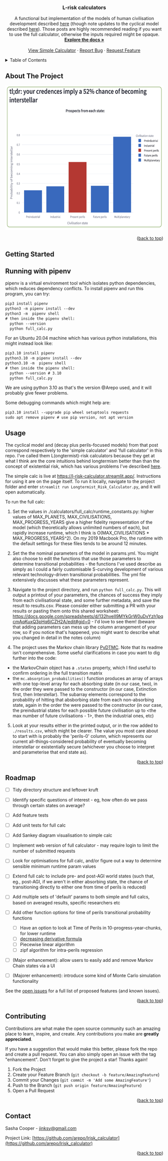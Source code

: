<h3 align="center">L-risk calculators</h3>
<div align="center">

<p align="center">
    A functional but implementation of the models of human civilisation development described <a href="https://forum.effectivealtruism.org/posts/YnBwoNNqe6knBJH8p/modelling-civilisation-beyond-a-catastrophe">here</a> (though note updates to the cyclical model described <a href="https://forum.effectivealtruism.org/s/gWsTMm5Nbgdxedyns/p/ouuj93CPymfnvu8uQ">here</a>). Those posts are highly recommended reading if you want to use the full calculator, otherwise the inputs required might be opaque.
    <br />
    <a href="https://github.com/arepo/lrisk_calculator"><strong>Explore the docs »</strong></a>
    <br />
    <br />
    <a href="https://l-risk-calculator.streamlit.app/">View Simple Calculator</a>
    ·
    <a href="https://github.com/arepo/lrisk_calculator/issues/new?labels=bug&template=bug-report---.md">Report Bug</a>
    ·
    <a href="https://github.com/arepo/lrisk_calculator/issues/new?labels=enhancement&template=feature-request---.md">Request Feature</a>
  </p>
</div>

<!-- TABLE OF CONTENTS -->
<details>
  <summary>Table of Contents</summary>
  <ol>
    <li>
      <a href="#about-the-project">About The Project</a>
    </li>
    <li>
      <a href="#getting-started">Getting Started</a>
      <ul>
        <li><a href="#prerequisites">Prerequisites</a></li>
        <li><a href="#installation">Installation</a></li>
      </ul>
    </li>
    <li><a href="#usage">Usage</a></li>
    <li><a href="#roadmap">Roadmap</a></li>
    <li><a href="#contributing">Contributing</a></li>
    <li><a href="#contact">Contact</a></li>
    <li><a href="#acknowledgments">Acknowledgments</a></li>
  </ol>
</details>

<!-- ABOUT THE PROJECT -->
## About The Project

<p align="center">
<img src="images/simple_calc_output.png" width=600 height=462>
</p>

<p align="right">(<a href="#readme-top">back to top</a>)</p>



<!-- GETTING STARTED -->
## Getting Started

## Running with pipenv

pipenv is a virtual environment tool which isolates python dependencies, which reduces dependency conflicts. To install pipenv and run this program, you can try:

```
pip3 install pipenv
python3 -m pipenv install --dev
python3 -m  pipenv shell
# then inside the pipenv shell:
  python --version
  python full_calc.py
```

For an Ubuntu 20.04 machine which has various python installations, this might instead look like:

```
pip3.10 install pipenv
python3.10 -m pipenv install --dev
python3.10 -m  pipenv shell
# then inside the pipenv shell:
  python --version # 3.10
  python full_calc.py
```

We are using python 3.10 as that's the version @Arepo used, and it will probably give fewer problems.

Some debugging commands which might help are:

```
pip3.10 install --upgrade pip wheel setuptools requests
sudo apt remove pipenv # use pip version, not apt version
```



<!-- USAGE EXAMPLES -->
## Usage

The cyclical model and (decay plus perils-focused models) from that post correspond respectively to the 'simple calculator' and 'full calculator' in this repo. I've called them L(ongtermist)-risk calculators because they get at what I think are the core intuitions behind longtermism better than than the concept of existential risk, which has various problems I've described [here](https://forum.effectivealtruism.org/s/gWsTMm5Nbgdxedyns/p/fi3Abht55xHGQ4Pha).

The simple calc is live at https://l-risk-calculator.streamlit.app/. Instructions for using it are on the page itself. To run it locally, navigate to the project folder and enter `streamlit run Longtermist_Risk_Calculator.py`, and it will open automatically.

To run the full calc:

1.  Set the values in ./calculators/full_calc/runtime_constants.py: higher values of MAX_PLANETS, MAX_CIVILISATIONS, MAX_PROGRESS_YEARS give a higher fidelity representation of the model (which theoretically allows unlimited numbers of each), but rapidly increase runtime, which I think is O(MAX_CIVILISATIONS * MAX_PROGRESS_YEARS^2). On my 2019 Macbook Pro, the runtime with the default settings for these files tends to be around 12 minutes.

2. Set the the nominal parameters of the model in params.yml. You might also choose to edit the functions that use those parameters to determine transitional probabilities - the functions I've used describe as simply as I could a fairly customisable S-curving development of various relevant technology-driven transitional probabilities. The yml file extensively discusses what these parameters represent.

3. Navigate to the project directory, and run `python full_calc.py`. This will output a printout of your parameters, the chances of success they imply from each civilisational state, and some further metadata, and save the result to results.csv. Please consider either submitting a PR with your results or pasting them onto this shared worksheet: https://docs.google.com/spreadsheets/d/132hveII9MYkGrW0uDvYzh1pqcmAqKuxQ3pHq6iCZH2A/edit#gid=0 - I'd love to see them! (beware that adding parameters can mess up the column arrangement of your row, so if you notice that's happened, you might want to describe what you changed in detail in the notes column)

4. The project uses the Markov chain library [PyDTMC](https://github.com/TommasoBelluzzo/PyDTMC). Note that its readme isn't comprehensive. Some useful clarifications in case you want to dig further into the code:
* the MarkovChain object has a `.states` property, which I find useful to confirm ordering in the full transition matrix
* the `mc.absorption_probabilities()` function produces an array of arrays with one top-level array for each absorbing state (in our case, two), in the order they were passed to the constructor (in our case, Extinction first, then Interstellar). The subarray elements correspond to the probability of hitting that absborbing state from each non-absorbing state, again in the order the were passed to the constructor (in our case, the preindustrial states for each possible future civilisation up to <the max number of future civilisations - 1>, then the industrial ones, etc)

5. Look at your results either in the printed output, or in the row added to `./results.csv`, which might be clearer. The value you most care about to start with is probably the 'perils-0' column, which represents our current all-things-considered probability of eventually becoming interstellar or existentially secure (whichever you choose to interpret and parameterise that end state as).
<p align="right">(<a href="#readme-top">back to top</a>)</p>



<!-- ROADMAP -->
## Roadmap

- [ ] Tidy directory structure and leftover kruft
- [ ] Identify specific questions of interest - eg, how often do we pass through certain states on average?
- [ ] Add feature tests
- [ ] Add unit tests for full calc
- [ ] Add Sankey diagram visualisation to simple calc
- [ ] Implement web version of full calculator - may require login to limit the number of submitted requests
- [ ] Look for optimisations for full calc, and/or figure out a way to determine sensible minimum runtime param values
- [ ] Extend full calc to include pre- and post-AGI world states (such that, eg., post-AGI, if we aren't in either absorbing state, the chance of transitioning directly to either one from time of perils is reduced)
- [ ] Add multiple sets of 'default' params to both simple and full calcs, based on averaged results, specific researchers etc
- [ ] Add other function options for time of perils transitional probability functions
    - [ ] Have an option to look at Time of Perils in 10-progress-year-chunks, for lower runtime
    - [ ] [decreasing derivative formula](https://gamedev.stackexchange.com/questions/89723/how-can-i-come-up-with-a-simple-diminishing-return-equation/89744#89744)
    - [ ] Piecewise linear algorithm
    - [ ] zipf algorithm for intra-perils regression
- [ ] (Major enhancement): allow users to easily add and remove Markov Chain states via a UI
- [ ] (Majorer enhancement): introduce some kind of Monte Carlo simulation functionality


See the [open issues](https://github.com/arepo/lrisk_calculator/issues) for a full list of proposed features (and known issues).

<p align="right">(<a href="#readme-top">back to top</a>)</p>



<!-- CONTRIBUTING -->
## Contributing

Contributions are what make the open source community such an amazing place to learn, inspire, and create. Any contributions you make are **greatly appreciated**.

If you have a suggestion that would make this better, please fork the repo and create a pull request. You can also simply open an issue with the tag "enhancement".
Don't forget to give the project a star! Thanks again!

1. Fork the Project
2. Create your Feature Branch (`git checkout -b feature/AmazingFeature`)
3. Commit your Changes (`git commit -m 'Add some AmazingFeature'`)
4. Push to the Branch (`git push origin feature/AmazingFeature`)
5. Open a Pull Request

<p align="right">(<a href="#readme-top">back to top</a>)</p>



<!-- CONTACT -->
## Contact

Sasha Cooper - jinksy@gmail.com

Project Link: [https://github.com/arepo/lrisk_calculator](https://github.com/arepo/lrisk_calculator)

<p align="right">(<a href="#readme-top">back to top</a>)</p>








